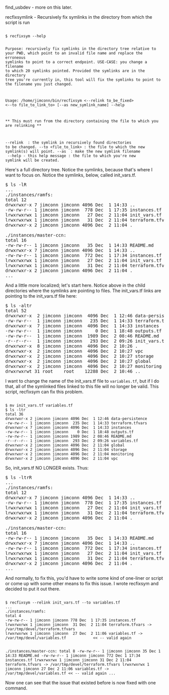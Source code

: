 find_usbdev - more on this later.

recfixsymlink - Recursively fix symlinks in the directory from which the script is run

<code>
$ recfixsym --help

Purpose: recursively fix symlinks in the directory tree relative to your PWD, which point
         to an invalid file name and replace the erroneous symlinks to point to a correct
         endpoint. USE-CASE: you change a filename to which 20 symlinks pointed. Provided
         the symlinks are in the directory tree you're currently in, this tool will fix
         the symlinks to point to the filename you just changed.

Usage: /home/jimconn/bin/recfixsym <--relink to_be_fixed> <--to file_to_link_to> [--as new_symlink_name] --help

** This must run from the directory containing the file to which you are relinking **

--relink <old symlink>     : the symlink in recursively found directories to be changed.
--to <file_to_link>        : the file to which the new symlink(s) will point.
--as <filename>            : make the new symlink filename <filename>
--help - this help message : the file to which you're new symlink will be created.
</code>

Here's a full directory tree. Notice the symlinks, because that's where I want to focus on. Notice the symlinks, below, called init_vars.tf.

<pre>
$ ls -lR
...
./instances/ramfs:
total 12
drwxrwxr-x 7 jimconn jimconn 4096 Dec  1 14:33 ..
-rw-rw-r-- 1 jimconn jimconn  778 Dec  1 17:35 instances.tf
lrwxrwxrwx 1 jimconn jimconn   27 Dec  2 11:04 init_vars.tf -> /var/tmp/devel/init_vars.tf
lrwxrwxrwx 1 jimconn jimconn   31 Dec  2 11:04 terraform.tfvars -> /var/tmp/devel/terraform.tfvars
drwxrwxr-x 2 jimconn jimconn 4096 Dec  2 11:04 .

./instances/master-ccn:
total 16
-rw-rw-r-- 1 jimconn jimconn   35 Dec  1 14:33 README.md
drwxrwxr-x 7 jimconn jimconn 4096 Dec  1 14:33 ..
-rw-rw-r-- 1 jimconn jimconn  772 Dec  1 17:34 instances.tf
lrwxrwxrwx 1 jimconn jimconn   27 Dec  2 11:04 init_vars.tf -> /var/tmp/devel/init_vars.tf
lrwxrwxrwx 1 jimconn jimconn   31 Dec  2 11:04 terraform.tfvars -> /var/tmp/devel/terraform.tfvars
drwxrwxr-x 2 jimconn jimconn 4096 Dec  2 11:04 .
...
</pre>

And a little more localized; let's start here. Notice above in the child directories where the symlinks are pointing to files. The init_vars.tf links are pointing to
the init_vars.tf file here:
<pre>
$ ls -altr
total 52
drwxrwxr-x  2 jimconn jimconn  4096 Dec  1 12:46 data-persistence
-rw-rw-r--  1 jimconn jimconn   235 Dec  1 14:33 terraform.tfvars
drwxrwxr-x  7 jimconn jimconn  4096 Dec  1 14:33 instances
-rw-rw-r--  1 jimconn jimconn     0 Dec  1 18:48 outputs.tf
-rw-rw-r--  1 jimconn jimconn  1989 Dec  2 08:46 README.md
-r--r--r--  1 jimconn jimconn   293 Dec  2 09:26 init_vars.tf
drwxrwxr-x  8 jimconn jimconn  4096 Dec  2 10:26 .
drwxrwxr-x  2 jimconn jimconn  4096 Dec  2 10:27 vpc
drwxrwxr-x  2 jimconn jimconn  4096 Dec  2 10:27 storage
drwxrwxr-x  2 jimconn jimconn  4096 Dec  2 10:27 global
drwxrwxr-x  2 jimconn jimconn  4096 Dec  2 10:27 monitoring
drwxrwxrwt 31 root    root    12288 Dec  2 10:46 ..
</pre>

I want to change the name of the init_vars.tf file to <code>variables.tf</code>, but if I do that, all of the symlinked files linked to this file will no longer be valid.
This script, recfixsym can fix this problem.

<code>
$ mv init_vars.tf variables.tf
$ ls -ltr
total 36
drwxrwxr-x 2 jimconn jimconn 4096 Dec  1 12:46 data-persistence
-rw-rw-r-- 1 jimconn jimconn  235 Dec  1 14:33 terraform.tfvars
drwxrwxr-x 7 jimconn jimconn 4096 Dec  1 14:33 instances
-rw-rw-r-- 1 jimconn jimconn    0 Dec  1 18:48 outputs.tf
-rw-rw-r-- 1 jimconn jimconn 1989 Dec  2 08:46 README.md
-r--r--r-- 1 jimconn jimconn  293 Dec  2 09:26 variables.tf
drwxrwxr-x 2 jimconn jimconn 4096 Dec  2 11:04 global
drwxrwxr-x 2 jimconn jimconn 4096 Dec  2 11:04 storage
drwxrwxr-x 2 jimconn jimconn 4096 Dec  2 11:04 monitoring
drwxrwxr-x 2 jimconn jimconn 4096 Dec  2 11:04 vpc
</code>

So, init_vars.tf NO LONGER exists. Thus:

<pre>
$ ls -ltrR
...
./instances/ramfs:
total 12
drwxrwxr-x 7 jimconn jimconn 4096 Dec  1 14:33 ..
-rw-rw-r-- 1 jimconn jimconn  778 Dec  1 17:35 instances.tf
lrwxrwxrwx 1 jimconn jimconn   27 Dec  2 11:04 init_vars.tf -> /var/tmp/devel/init_vars.tf           << -- no longer valid
lrwxrwxrwx 1 jimconn jimconn   31 Dec  2 11:04 terraform.tfvars -> /var/tmp/devel/terraform.tfvars
drwxrwxr-x 2 jimconn jimconn 4096 Dec  2 11:04 .

./instances/master-ccn:
total 16
-rw-rw-r-- 1 jimconn jimconn   35 Dec  1 14:33 README.md
drwxrwxr-x 7 jimconn jimconn 4096 Dec  1 14:33 ..
-rw-rw-r-- 1 jimconn jimconn  772 Dec  1 17:34 instances.tf
lrwxrwxrwx 1 jimconn jimconn   27 Dec  2 11:04 init_vars.tf -> /var/tmp/devel/init_vars.tf           << -- no longer valid
lrwxrwxrwx 1 jimconn jimconn   31 Dec  2 11:04 terraform.tfvars -> /var/tmp/devel/terraform.tfvars
drwxrwxr-x 2 jimconn jimconn 4096 Dec  2 11:04 .
...
</pre>

And normally, to fix this, you'd have to write some kind of one-liner or script or come up with some other means to fix this issue. I wrote recfixsym and
decided to put it out there.

<code>
$ recfixsym --relink init_vars.tf --to variables.tf
...
./instances/ramfs:
total 4
-rw-rw-r-- 1 jimconn jimconn 778 Dec  1 17:35 instances.tf
lrwxrwxrwx 1 jimconn jimconn  31 Dec  2 11:04 terraform.tfvars -> /var/tmp/devel/terraform.tfvars
lrwxrwxrwx 1 jimconn jimconn  27 Dec  2 11:06 variables.tf -> /var/tmp/devel/variables.tf            << -- valid again

./instances/master-ccn:
total 8
-rw-rw-r-- 1 jimconn jimconn  35 Dec  1 14:33 README.md
-rw-rw-r-- 1 jimconn jimconn 772 Dec  1 17:34 instances.tf
lrwxrwxrwx 1 jimconn jimconn  31 Dec  2 11:04 terraform.tfvars -> /var/tmp/devel/terraform.tfvars
lrwxrwxrwx 1 jimconn jimconn  27 Dec  2 11:06 variables.tf -> /var/tmp/devel/variables.tf            << -- valid again
...
</code>

Now one can see that the issue that existed before is now fixed with one command.

